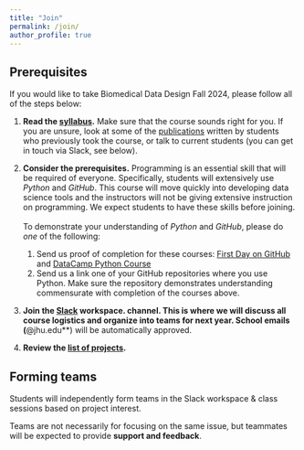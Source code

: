 ```yaml
---
title: "Join"
permalink: /join/
author_profile: true
---
```


## Prerequisites
If you would like to take Biomedical Data Design Fall 2024, please follow all of the steps below:

1. **Read the [syllabus](https://neurodatadesign.github.io/syllabus/).** Make sure that the course sounds right for you. If you are unsure, look at some of the [publications](https://neurodatadesign.github.io/publications/) written by students who previously took the course, or talk to current students (you can get in touch via Slack, see below).

2. **Consider the prerequisites.** Programming is an essential skill that will be required of everyone. Specifically, students will extensively use *Python* and *GitHub*. This course will move quickly into developing data science tools and the instructors will not be giving extensive instruction on programming. We expect students to have these skills before joining.<br/><br/>
To demonstrate your understanding of *Python* and *GitHub*, please do *one* of the following:
    1. Send us proof of completion for these courses: [First Day on GitHub](https://lab.github.com/githubtraining/paths/first-day-on-github) and [DataCamp Python Course](https://www.datacamp.com/courses/intro-to-python-for-data-science)
    2. Send us a link one of your GitHub repositories where you use Python. Make sure the repository demonstrates understanding commensurate with completion of the courses above.

3. **Join the [Slack](https://join.slack.com/t/biomedicaldat-kmo4757/shared_invite/zt-2pafa7ryc-uj1luKn7J3WBkyxvrZovrQ) workspace. channel. This is where we will discuss all course logistics and organize into teams for next year. School emails (**@jhu.edu**) will be automatically approved.

4. **Review the [list of projects](https://docs.google.com/document/d/1Y4uTjPCk2HavyasRr7FlVjK08o0AoTfH_nKHiT1D1pk/edit?usp=sharing).**

## Forming teams
Students will independently form teams in the Slack workspace & class sessions based on project interest.

Teams are not necessarily for focusing on the same issue, but teammates will be expected to provide **support and feedback**.

